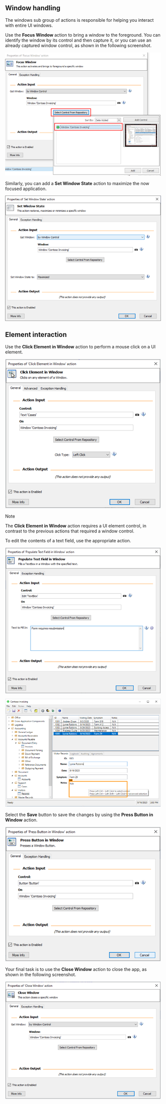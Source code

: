 ## Window handling

The windows sub group of actions is responsible for helping you interact with entire UI windows.

Use the **Focus Window** action to bring a window to the foreground. You can identify the window by its control and then capture it, or you can use an already captured window control, as shown in the following screenshot.

![The Focus Window action](../media/focus-window-action.png)

Similarly, you can add a **Set Window State** action to maximize the now focused application.

![The Set Window State action](../media/set-window-state-action.png)

## Element interaction

Use the **Click Element in Window** action to perform a mouse click on a UI element.

![The Click Element in Window action](../media/click-element-in-window-action.png)

> [!NOTE]
> The **Click Element in Window** action requires a UI element control, in contrast to the previous actions that required a window control.

To edit the contents of a text field, use the appropriate action.

![The Populate Text Field in Window action](../media/populate-text-field-in-window-action.png)

![Capturing a text field](../media/capturing-text-field.png)

Select the **Save** button to save the changes by using the **Press Button in Window** action.

![The Press Button in Window action](../media/press-button-in-window-action.png)

Your final task is to use the **Close Window** action to close the app, as shown in the following screenshot.

![The Close Window action](../media/close-window-action.png)
